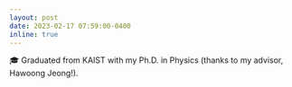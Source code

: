 ```yaml
---
layout: post
date: 2023-02-17 07:59:00-0400
inline: true
---
```


:mortar_board:  Graduated from KAIST with my Ph.D. in Physics (thanks to my advisor, Hawoong Jeong!).
